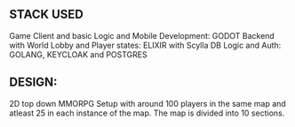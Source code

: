 ## STACK USED

Game Client and basic Logic and Mobile Development: GODOT
Backend with World Lobby and Player states: ELIXIR with Scylla DB
Logic and Auth: GOLANG, KEYCLOAK and POSTGRES

## DESIGN:

2D top down MMORPG Setup with around 100 players in the same map and atleast 25 in each instance of the map. The map is divided into 10 sections.
